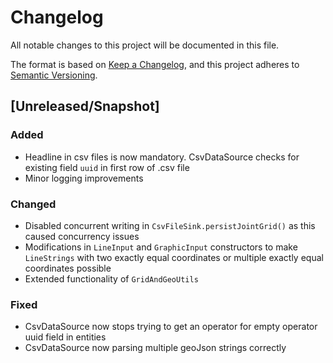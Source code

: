 # Changelog
All notable changes to this project will be documented in this file.

The format is based on [Keep a Changelog](https://keepachangelog.com/en/1.0.0/),
and this project adheres to [Semantic Versioning](https://semver.org/spec/v2.0.0.html).

## [Unreleased/Snapshot]

### Added
- Headline in csv files is now mandatory. CsvDataSource checks for existing field `uuid` in first row of .csv file
- Minor logging improvements

### Changed
- Disabled concurrent writing in `CsvFileSink.persistJointGrid()` as this caused concurrency issues
- Modifications in `LineInput` and `GraphicInput` constructors to make `LineStrings` with two exactly equal coordinates or multiple exactly equal coordinates possible 
- Extended functionality of `GridAndGeoUtils`

### Fixed
- CsvDataSource now stops trying to get an operator for empty operator uuid field in entities
- CsvDataSource now parsing multiple geoJson strings correctly
